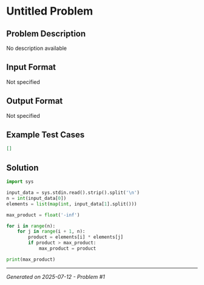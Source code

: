 # Untitled Problem

## Problem Description
No description available

## Input Format
Not specified

## Output Format
Not specified

## Example Test Cases
```json
[]
```

## Solution
```python
import sys

input_data = sys.stdin.read().strip().split('\n')
n = int(input_data[0])
elements = list(map(int, input_data[1].split()))

max_product = float('-inf')

for i in range(n):
    for j in range(i + 1, n):
        product = elements[i] * elements[j]
        if product > max_product:
            max_product = product

print(max_product)
```

---
*Generated on 2025-07-12 - Problem #1*
